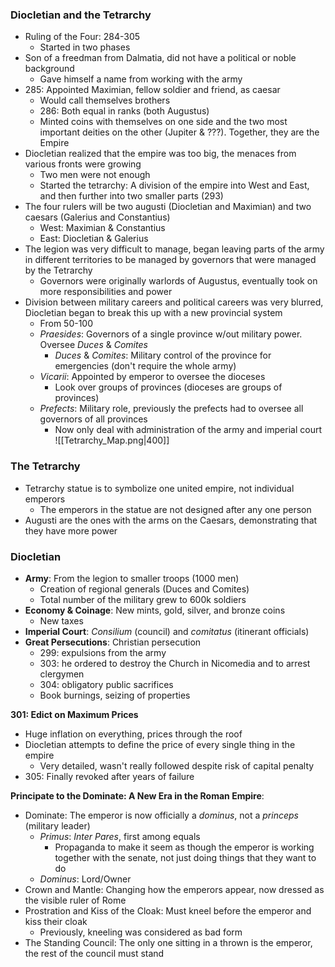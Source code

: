 ### Diocletian and the Tetrarchy
 - Ruling of the Four: 284-305
	 - Started in two phases
 - Son of a freedman from Dalmatia, did not have a political or noble background
	 - Gave himself a name from working with the army
 - 285: Appointed Maximian, fellow soldier and friend, as caesar
	 - Would call themselves brothers
	 - 286: Both equal in ranks (both Augustus)
	 - Minted coins with themselves on one side and the two most important deities on the other (Jupiter & ???). Together, they are the Empire
 - Diocletian realized that the empire was too big, the menaces from various fronts were growing
	 - Two men were not enough
	 - Started the tetrarchy: A division of the empire into West and East, and then further into two smaller parts (293)
 - The four rulers will be two augusti (Diocletian and Maximian) and two caesars (Galerius and Constantius)
	 - West: Maximian & Constantius
	 - East: Diocletian & Galerius
 - The legion was very difficult to manage, began leaving parts of the army in different territories to be managed by governors that were managed by the Tetrarchy
	 - Governors were originally warlords of Augustus, eventually took on more responsibilities and power
 - Division between military careers and political careers was very blurred, Diocletian began to break this up with a new provincial system
	 - From 50-100
	 - *Praesides*: Governors of a single province w/out military power. Oversee *Duces* & *Comites*
		 - *Duces* & *Comites*: Military control of the province for emergencies (don't require the whole army)
	 - *Vicarii*: Appointed by emperor to oversee the dioceses
		 - Look over groups of provinces (dioceses are groups of provinces)
	 - *Prefects*: Military role, previously the prefects had to oversee all governors of all provinces
		 - Now only deal with administration of the army and imperial court
![[Tetrarchy_Map.png|400]]

### The Tetrarchy
 - Tetrarchy statue is to symbolize one united empire, not individual emperors
	 - The emperors in the statue are not designed after any one person
 - Augusti are the ones with the arms on the Caesars, demonstrating that they have more power

### Diocletian
 - **Army**: From the legion to smaller troops (1000 men)
	 - Creation of regional generals (Duces and Comites)
	 - Total number of the military grew to 600k soldiers
 - **Economy & Coinage**: New mints, gold, silver, and bronze coins
	 - New taxes
 - **Imperial Court**: *Consilium* (council) and *comitatus* (itinerant officials)
 - **Great Persecutions**: Christian persecution
	 - 299: expulsions from the army
	 - 303: he ordered to destroy the Church in Nicomedia and to arrest clergymen
	 - 304: obligatory public sacrifices
	 - Book burnings, seizing of properties

**301: Edict on Maximum Prices**
 - Huge inflation on everything, prices through the roof
 - Diocletian attempts to define the price of every single thing in the empire
	 - Very detailed, wasn't really followed despite risk of capital penalty
 - 305: Finally revoked after years of failure

**Principate to the Dominate: A New Era in the Roman Empire**:
 - Dominate: The emperor is now officially a *dominus*, not a *princeps* (military leader)
	 - *Primus*: *Inter Pares*, first among equals
		 - Propaganda to make it seem as though the emperor is working together with the senate, not just doing things that they want to do
	 - *Dominus*: Lord/Owner
 - Crown and Mantle: Changing how the emperors appear, now dressed as the visible ruler of Rome
 - Prostration and Kiss of the Cloak: Must kneel before the emperor and kiss their cloak
	 - Previously, kneeling was considered as bad form
 - The Standing Council: The only one sitting in a thrown is the emperor, the rest of the council must stand
